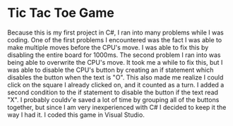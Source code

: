 # Tic Tac Toe Game
Because this is my first project in C#, I ran into many problems while I was coding. One of the first problems I encountered was the fact I was able to make multiple moves before the CPU's move. I was able to fix this by disabling the entire board for 1000ms. The second problem I ran into was being able to overwrite the CPU's move. It took me a while to fix this, but I was able to disable the CPU's button by creating an if statement which disables the button when the text is "O". This also made me realize I could click on the square I already clicked on, and it counted as a turn. I added a second condition to the if statement to disable the button if the text read "X". I probably couldv'e saved a lot of time by grouping all of the buttons together, but since I am very inexperienced with C# I decided to keep it the way I had it. I coded this game in Visual Studio.
